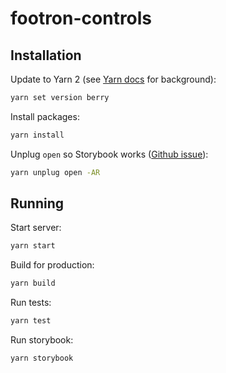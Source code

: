 # footron-controls

## Installation

Update to Yarn 2 (see
[Yarn docs](https://yarnpkg.com/getting-started/install#updating-to-the-latest-versions)
for background):

```sh
yarn set version berry
```

Install packages:

```sh
yarn install
```

Unplug `open` so Storybook
works ([Github issue](https://github.com/storybookjs/storybook/issues/13531#issuecomment-751894259)):

```sh
yarn unplug open -AR
```

## Running

Start server:

```sh
yarn start
```

Build for production:

```sh
yarn build
```

Run tests:

```sh
yarn test
```

Run storybook:

```sh
yarn storybook
```
